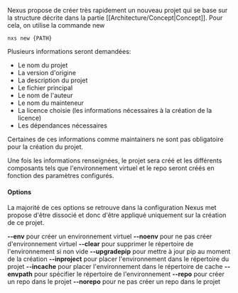 Nexus propose de créer très rapidement un nouveau projet qui se base sur la structure décrite dans la partie [[Architecture/Concept|Concept]]. Pour cela, on utilise la commande new

```console
nxs new {PATH}
```

Plusieurs informations seront demandées:
- Le nom du projet
- La version d'origine
- La description du projet
- Le fichier principal
- Le nom de l'auteur
- Le nom du mainteneur
- La licence choisie (les informations nécessaires à la création de la licence)
- Les dépendances nécessaires

Certaines de ces informations comme maintainers ne sont pas obligatoire pour la création du projet.

Une fois les informations renseignées, le projet sera créé et les différents composants tels que l'environnement virtuel et le repo seront créés en fonction des paramètres configurés.
<br>
#### Options

La majorité de ces options se retrouve dans la configuration Nexus met propose d'être dissocié et donc d'être appliqué uniquement sur la création de ce projet.

**--env** pour créer un environnement virtuel
**--noenv** pour ne pas créer d'environnement virtuel
**--clear** pour supprimer le répertoire de l'environnement si non vide
**--upgradepip** pour mettre à jour pip au moment de la création
**--inproject** pour placer l'environnement dans le répertoire du projet
**--incache** pour placer l'environnement dans le répertoire de cache
**--envpath** pour spécifier le répertoire de l'environnement
**--repo** pour créer un repo dans le projet
**--norepo** pour ne pas créer un repo dans le projet